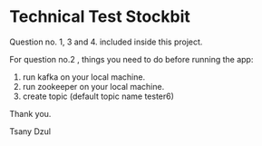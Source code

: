 # Technical Test Stockbit

Question no. 1, 3 and 4. included inside this project.

For question no.2 , things you need to do before running the app:
1. run kafka on your local machine.
2. run zookeeper on your local machine.
3. create topic (default topic name tester6)

Thank you.

Tsany Dzul
